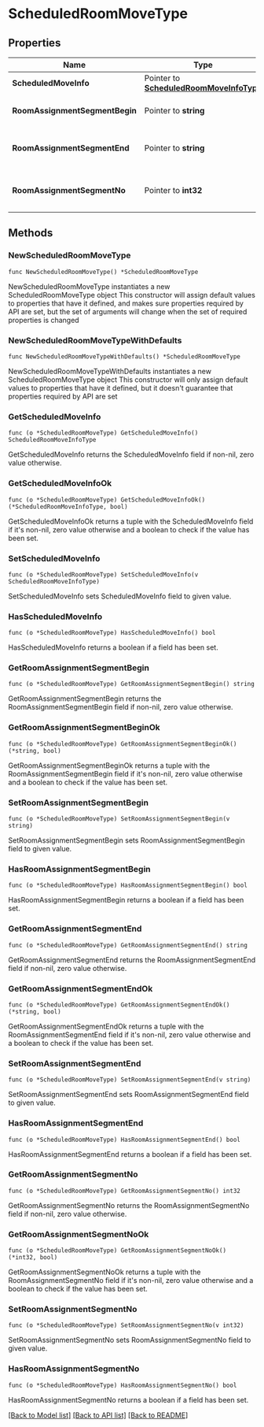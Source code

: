 # ScheduledRoomMoveType

## Properties

Name | Type | Description | Notes
------------ | ------------- | ------------- | -------------
**ScheduledMoveInfo** | Pointer to [**ScheduledRoomMoveInfoType**](ScheduledRoomMoveInfoType.md) |  | [optional] 
**RoomAssignmentSegmentBegin** | Pointer to **string** | Date Room Assignment Begins. | [optional] 
**RoomAssignmentSegmentEnd** | Pointer to **string** | Date of the Scheduled Move Room. | [optional] 
**RoomAssignmentSegmentNo** | Pointer to **int32** | Room Assignment Segment Number. | [optional] 

## Methods

### NewScheduledRoomMoveType

`func NewScheduledRoomMoveType() *ScheduledRoomMoveType`

NewScheduledRoomMoveType instantiates a new ScheduledRoomMoveType object
This constructor will assign default values to properties that have it defined,
and makes sure properties required by API are set, but the set of arguments
will change when the set of required properties is changed

### NewScheduledRoomMoveTypeWithDefaults

`func NewScheduledRoomMoveTypeWithDefaults() *ScheduledRoomMoveType`

NewScheduledRoomMoveTypeWithDefaults instantiates a new ScheduledRoomMoveType object
This constructor will only assign default values to properties that have it defined,
but it doesn't guarantee that properties required by API are set

### GetScheduledMoveInfo

`func (o *ScheduledRoomMoveType) GetScheduledMoveInfo() ScheduledRoomMoveInfoType`

GetScheduledMoveInfo returns the ScheduledMoveInfo field if non-nil, zero value otherwise.

### GetScheduledMoveInfoOk

`func (o *ScheduledRoomMoveType) GetScheduledMoveInfoOk() (*ScheduledRoomMoveInfoType, bool)`

GetScheduledMoveInfoOk returns a tuple with the ScheduledMoveInfo field if it's non-nil, zero value otherwise
and a boolean to check if the value has been set.

### SetScheduledMoveInfo

`func (o *ScheduledRoomMoveType) SetScheduledMoveInfo(v ScheduledRoomMoveInfoType)`

SetScheduledMoveInfo sets ScheduledMoveInfo field to given value.

### HasScheduledMoveInfo

`func (o *ScheduledRoomMoveType) HasScheduledMoveInfo() bool`

HasScheduledMoveInfo returns a boolean if a field has been set.

### GetRoomAssignmentSegmentBegin

`func (o *ScheduledRoomMoveType) GetRoomAssignmentSegmentBegin() string`

GetRoomAssignmentSegmentBegin returns the RoomAssignmentSegmentBegin field if non-nil, zero value otherwise.

### GetRoomAssignmentSegmentBeginOk

`func (o *ScheduledRoomMoveType) GetRoomAssignmentSegmentBeginOk() (*string, bool)`

GetRoomAssignmentSegmentBeginOk returns a tuple with the RoomAssignmentSegmentBegin field if it's non-nil, zero value otherwise
and a boolean to check if the value has been set.

### SetRoomAssignmentSegmentBegin

`func (o *ScheduledRoomMoveType) SetRoomAssignmentSegmentBegin(v string)`

SetRoomAssignmentSegmentBegin sets RoomAssignmentSegmentBegin field to given value.

### HasRoomAssignmentSegmentBegin

`func (o *ScheduledRoomMoveType) HasRoomAssignmentSegmentBegin() bool`

HasRoomAssignmentSegmentBegin returns a boolean if a field has been set.

### GetRoomAssignmentSegmentEnd

`func (o *ScheduledRoomMoveType) GetRoomAssignmentSegmentEnd() string`

GetRoomAssignmentSegmentEnd returns the RoomAssignmentSegmentEnd field if non-nil, zero value otherwise.

### GetRoomAssignmentSegmentEndOk

`func (o *ScheduledRoomMoveType) GetRoomAssignmentSegmentEndOk() (*string, bool)`

GetRoomAssignmentSegmentEndOk returns a tuple with the RoomAssignmentSegmentEnd field if it's non-nil, zero value otherwise
and a boolean to check if the value has been set.

### SetRoomAssignmentSegmentEnd

`func (o *ScheduledRoomMoveType) SetRoomAssignmentSegmentEnd(v string)`

SetRoomAssignmentSegmentEnd sets RoomAssignmentSegmentEnd field to given value.

### HasRoomAssignmentSegmentEnd

`func (o *ScheduledRoomMoveType) HasRoomAssignmentSegmentEnd() bool`

HasRoomAssignmentSegmentEnd returns a boolean if a field has been set.

### GetRoomAssignmentSegmentNo

`func (o *ScheduledRoomMoveType) GetRoomAssignmentSegmentNo() int32`

GetRoomAssignmentSegmentNo returns the RoomAssignmentSegmentNo field if non-nil, zero value otherwise.

### GetRoomAssignmentSegmentNoOk

`func (o *ScheduledRoomMoveType) GetRoomAssignmentSegmentNoOk() (*int32, bool)`

GetRoomAssignmentSegmentNoOk returns a tuple with the RoomAssignmentSegmentNo field if it's non-nil, zero value otherwise
and a boolean to check if the value has been set.

### SetRoomAssignmentSegmentNo

`func (o *ScheduledRoomMoveType) SetRoomAssignmentSegmentNo(v int32)`

SetRoomAssignmentSegmentNo sets RoomAssignmentSegmentNo field to given value.

### HasRoomAssignmentSegmentNo

`func (o *ScheduledRoomMoveType) HasRoomAssignmentSegmentNo() bool`

HasRoomAssignmentSegmentNo returns a boolean if a field has been set.


[[Back to Model list]](../README.md#documentation-for-models) [[Back to API list]](../README.md#documentation-for-api-endpoints) [[Back to README]](../README.md)


